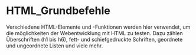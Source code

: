 # HTML_Grundbefehle
Verschiedene HTML-Elemente und -Funktionen werden hier verwendet, um die möglichkeiten der Webentwicklung mit HTML zu testen. Dazu zählen Überschriften (h1 bis h6), fett- und schiefgedruckte Schriften, geordnete und ungeordnete Listen und viele mehr.
